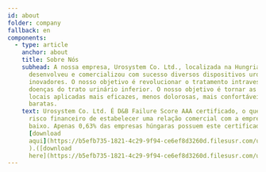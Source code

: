 ```yaml
---
id: about
folder: company
fallback: en
components:
  - type: article
    anchor: about
    title: Sobre Nós
    subhead: A nossa empresa, Urosystem Co. Ltd., localizada na Hungria,
      desenvolveu e comercializou com sucesso diversos dispositivos urológicos
      inovadores. O nosso objetivo é revolucionar o tratamento intravesical das
      doenças do trato urinário inferior. O nosso objetivo é tornar as terapias
      locais aplicadas mais eficazes, menos dolorosas, mais confortáveis e mais
      baratas.
    text: Urosystem Co. Ltd. É D&B Failure Score AAA certificado, o que indica que o
      risco financeiro de estabelecer uma relação comercial com a empresa é
      baixo. Apenas 0,63% das empresas húngaras possuem este certificado (faça
      [download
      aqui](https://b5efb735-1821-4c29-9f94-ce6ef8d3260d.filesusr.com/ugd/899d64_0684d8e56d9e4a01a0f8be7e8308b60d.pdf)
      ).([download
      here](https://b5efb735-1821-4c29-9f94-ce6ef8d3260d.filesusr.com/ugd/899d64_0684d8e56d9e4a01a0f8be7e8308b60d.pdf)).
---
```

